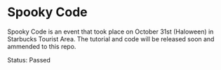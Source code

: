 # Spooky Code

Spooky Code is an event that took place on October 31st (Haloween) in Starbucks Tourist Area. The tutorial and code will be released soon and ammended to this repo. 

Status: Passed
